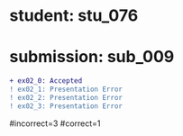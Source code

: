 # student: stu_076
# submission: sub_009

```diff
+ ex02_0: Accepted
! ex02_1: Presentation Error
! ex02_2: Presentation Error
! ex02_3: Presentation Error
```
#incorrect=3
#correct=1
